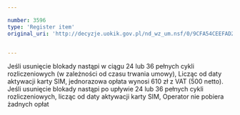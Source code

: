 ```yaml
---

number: 3596
type: 'Register item'
original_uri: 'http://decyzje.uokik.gov.pl/nd_wz_um.nsf/0/9CFA54CEEFAD2E5AC1257A55002E084E?OpenDocument'


---
```


Jeśli usunięcie blokady nastąpi w ciągu 24 lub 36 pełnych cykli rozliczeniowych (w zależności od czasu trwania umowy), Licząc od daty aktywacji karty SIM, jednorazowa opłata wynosi 610 zł z VAT (500 netto). Jeśli usunięcie blokady nastąpi po upływie 24 lub 36 pełnych cykli rozliczeniowych, licząc od daty aktywacji karty SIM, Operator nie pobiera żadnych opłat
